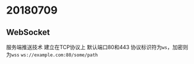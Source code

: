 # 20180709

## WebSocket

服务端推送技术
建立在TCP协议上
默认端口80和443
协议标识符为`ws`，加密则为`wss`
`ws://example.com:80/some/path`

